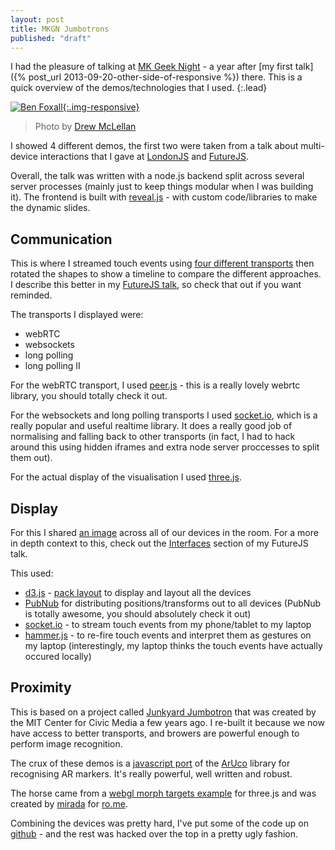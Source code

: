 ```yaml
---
layout: post
title: MKGN Jumbotrons
published: "draft"
---
```


I had the pleasure of talking at [MK Geek Night](http://mkgeeknight.co.uk) - a year after [my first talk]({% post_url 2013-09-20-other-side-of-responsive %}) there.  This is a quick overview of the demos/technologies that I used.
{:.lead}


[![Ben Foxall](https://farm3.staticflickr.com/2941/15285734801_419e6096d9_c.jpg){:.img-responsive}](https://www.flickr.com/photos/drewm/15285734801 "Ben Foxall by Drew McLellan, on Flickr")

> Photo by [Drew McLellan](https://twitter.com/drewm)

I showed 4 different demos, the first two were taken from a talk about multi-device interactions that I gave at [LondonJS](http://www.londonjsconf.com/) and [FutureJS](http://futurejs.org/agenda/a-conceptual-future-for-the-multi-device-web).

Overall, the talk was written with a node.js backend split across several server processes (mainly just to keep things modular when I was building it).  The frontend is built with [reveal.js](http://lab.hakim.se/reveal-js/) - with custom code/libraries to make the dynamic slides.

## Communication

This is where I streamed touch events using [four different transports](https://twitter.com/IntiOcean/status/512708278090878976) then rotated the shapes to show a timeline to compare the different approaches.  I describe this better in my [FutureJS talk](http://youtu.be/1mkShXn_buA?t=13m24s), so check that out if you want reminded.

The transports I displayed were:

* webRTC
* websockets
* long polling
* long polling II

For the webRTC transport, I used [peer.js](http://peerjs.com/) - this is a really lovely webrtc library, you should totally check it out.

For the websockets and long polling transports I used [socket.io](http://socket.io/), which is a really popular and useful realtime library. It does a really good job of normalising and falling back to other transports (in fact, I had to hack around this using hidden iframes and extra node server proccesses to split them out).

For the actual display of the visualisation I used [three.js](http://threejs.org/).

## Display

For this I shared [an image](https://www.flickr.com/photos/alpower/12138153215) across all of our devices in the room.  For a more in depth context to this, check out the [Interfaces](http://youtu.be/1mkShXn_buA?t=17m51s) section of my FutureJS talk.

This used:

* [d3.js](http://d3js.org/) - [pack layout](https://github.com/mbostock/d3/wiki/Pack-Layout) to display and layout all the devices
* [PubNub](http://www.pubnub.com/) for distributing positions/transforms out to all devices (PubNub is totally awesome,  you should absolutely check it out)
* [socket.io](http://socket.io) - to stream touch events from my phone/tablet to my laptop
* [hammer.js](http://hammerjs.github.io/) - to re-fire touch events and interpret them as gestures on my laptop (interestingly, my laptop thinks the touch events have actually occured locally)

## Proximity

This is based on a project called [Junkyard Jumbotron](http://c4fcm.github.io/Junkyard-Jumbotron/) that was created by the MIT Center for Civic Media a few years ago.  I re-built it because we now have access to better transports, and browers are powerful enough to perform image recognition.

The crux of these demos is a [javascript port](https://github.com/jcmellado/js-aruco) of the [ArUco](http://www.uco.es/investiga/grupos/ava/node/26) library for recognising AR markers.  It's really powerful, well written and robust.

The horse came from a [webgl morph targets example](http://threejs.org/examples/webgl_morphtargets_horse.html) for three.js and was created by [mirada](http://mirada.com/) for [ro.me](http://www.ro.me/).

Combining the devices was pretty hard, I've put some of the code up on [github](https://github.com/benfoxall/jumbotrons) - and the rest was hacked over the top in a pretty ugly fashion.


<!-- https://twitter.com/markwilsonit/status/512712251078225920-->
